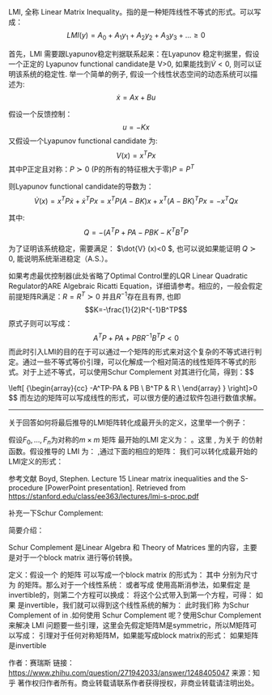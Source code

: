 LMI, 全称 Linear Matrix Inequality。指的是一种矩阵线性不等式的形式。可以写成：
$$
LMI(y)=A_0+A_1y_1+A_2y_2+A_3y_3+\dots\geqslant 0
$$
 

首先，LMI 需要跟Lyapunov稳定判据联系起来：在Lyapunov 稳定判据里，假设一个正定的 Lyapunov functional candidate是  V>0, 如果能找到$\dot{V}<0$, 则可以证明该系统的稳定性. 举一个简单的例子, 假设一个线性状态空间的动态系统可以描述为:
$$
\dot{x}=Ax+Bu
$$

假设一个反馈控制：
$$
u=-Kx$$
 又假设一个Lyapunov functional candidate 为:
$$V(x)=x^TPx$$
 其中P正定且对称：$P\succ 0$ (P的所有的特征根大于零)$P=P^T$
 


则Lyapunov functional candidate的导数为：
$$ \dot{V}(x) =x^TP\dot{x}+\dot{x}^TPx=x^TP(A-BK)x+x^T(A-BK)^TPx=-x^TQx $$
 
其中:$$Q=-(A^TP+PA-PBK-K^TB^TP$$

为了证明该系统稳定，需要满足：
$\dot{V} (x)<0 $, 也可以说如果能证明 $Q\succ0$, 能说明系统渐进稳定（A.S.）。
 

如果考虑最优控制器(此处省略了Optimal Control里的LQR Linear Quadratic Regulator的ARE Algebraic Ricatti Equation，详细请参考。相应的，一般会假定前提矩阵R满足：$R=R^T\succ 0$ 并且$R^{-1}$存在且有界, 也即
$$K=-\frac{1}{2}R^{-1}B^TP$$
原式子则可以写成： $$A^TP+PA+PBR^{-1}B^TP<0$$
而此时引入LMI的目的在于可以通过一个矩阵的形式来对这个复杂的不等式进行判定。通过一些不等式等价引理，可以化解成一个相对简洁的线性矩阵不等式的形式。对于上述不等式，可以使用Schur Complement 对其进行化简，得到：$$
 
  \left[ {\begin{array}{cc}
    -A^TP-PA & PB \\
    B^TP & R \\
  \end{array} } \right]>0
$$
而左边的矩阵可以写成线性的形式，可以很方便的通过软件包进行数值求解。

---
关于回答如何将最后推导的LMI矩阵转化成最开头的定义，这里举一个例子：

假设$F_0,\dots,F_n$为对称的$m\times m$ 矩阵
最开始的LMI 定义为：  。这里  ,  为关于  的仿射函数。假设推导的 LMI 为： ,通过下面的相应的矩阵： 我们可以转化成最开始的LMI定义的形式： 

参考文献
Boyd, Stephen. Lecture 15 Linear matrix inequalities and the S-procedure \[PowerPoint presentation\]. Retrieved from https://stanford.edu/class/ee363/lectures/lmi-s-proc.pdf

补充一下Schur Complement:


简要介绍：

Schur Complement 是Linear Algebra 和 Theory of Matrices 里的内容，主要是对于一个block matrix 进行等价转换。

定义：假设一个  的矩阵  可以写成一个block matrix 的形式为： 其中   分别为尺寸为  的矩阵。那么对于一个线性系统： 或者写成  使用高斯消参法，如果假定  是invertible的，则第二个方程可以换成： 将这个公式带入到第一个方程，可得： 如果  是invertible，我们就可以得到这个线性系统的解为： 此时我们称  为Schur Complement of  in  .如何使用 Schur Complement 呢？使用Schur Complement 来解决 LMI 问题要一些引理，这里会先假定矩阵M是symmetric，所以M矩阵可以写成： 引理对于任何对称矩阵M，如果能写成block matrix的形式： 如果矩阵  是invertible

作者：赛瑞斯
链接：https://www.zhihu.com/question/271942033/answer/1248405047
来源：知乎
著作权归作者所有。商业转载请联系作者获得授权，非商业转载请注明出处。

